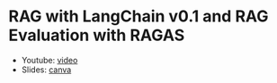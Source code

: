 
# RAG with LangChain v0.1 and RAG Evaluation with RAGAS 

- Youtube: [video](https://www.youtube.com/watch?v=Anr1br0lLz8)
- Slides: [canva](https://www.canva.com/design/DAF8HpUMTLQ/HKyd4ajjIgCR2Y5tjyT8Eg/edit)
